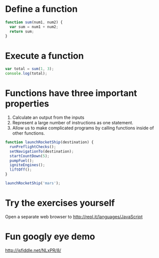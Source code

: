 # Define a function
```javascript
function sum(num1, num2) {
  var sum = num1 + num2;
  return sum;
}
```

# Execute a function
```javascript
var total = sum(1, 3);
console.log(total);
```

# Functions have three important properties
1. Calculate an output from the inputs
2. Represent a large number of instructions as one statement.
3. Allow us to make complicated programs by calling functions inside of other functions.

```javascript
function launchRocketShip(destination) {
  runPreflightChecks();
  setNavigationTo(destination);
  startCountDown(5);
  pumpFuel();
  igniteEngines();
  liftOff();
}

launchRocketShip('mars');
```

# Try the exercises yourself
Open a separate web browser to http://repl.it/languages/JavaScript

# Fun googly eye demo
http://jsfiddle.net/NLxPR/8/
